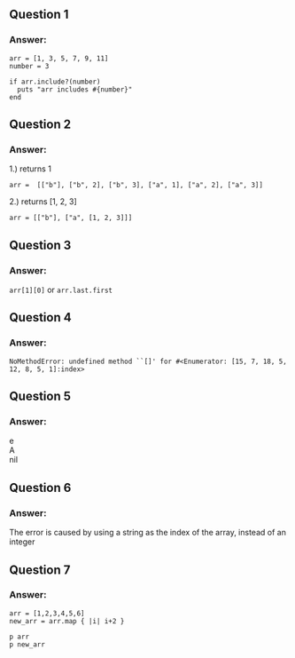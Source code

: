 ## Question 1
### Answer:
```
arr = [1, 3, 5, 7, 9, 11]
number = 3

if arr.include?(number)
  puts "arr includes #{number}"
end

```

## Question 2
### Answer:
1.) returns 1

`arr =  [["b"], ["b", 2], ["b", 3], ["a", 1], ["a", 2], ["a", 3]]`

2.) returns [1, 2, 3]

`arr = [["b"], ["a", [1, 2, 3]]]`

## Question 3
### Answer:
`arr[1][0]`
or
`arr.last.first`

## Question 4
### Answer:
`NoMethodError: undefined method ``[]' for #<Enumerator: [15, 7, 18, 5, 12, 8, 5, 1]:index>`


## Question 5
### Answer:
e  
A  
nil

## Question 6
### Answer:
The error is caused by using a string as the index of the array, instead of an integer

## Question 7
### Answer:
```
arr = [1,2,3,4,5,6]
new_arr = arr.map { |i| i+2 }

p arr
p new_arr
```
